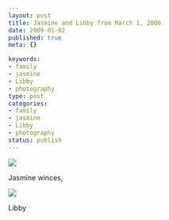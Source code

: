 ```yaml
--- 
layout: post
title: Jasmine and Libby from March 1, 2006
date: 2009-01-02
published: true
meta: {}

keywords: 
- family
- jasmine
- Libby
- photography
type: post
categories: 
- family
- jasmine
- Libby
- photography
status: publish
---
```



![](http://media.eick.us/2011/05/175300123_ab7a8393b7.jpg) 

  

Jasmine winces, 

  

![](http://media.eick.us/2011/05/175299537_1bc40255dc.jpg) 

  

Libby

